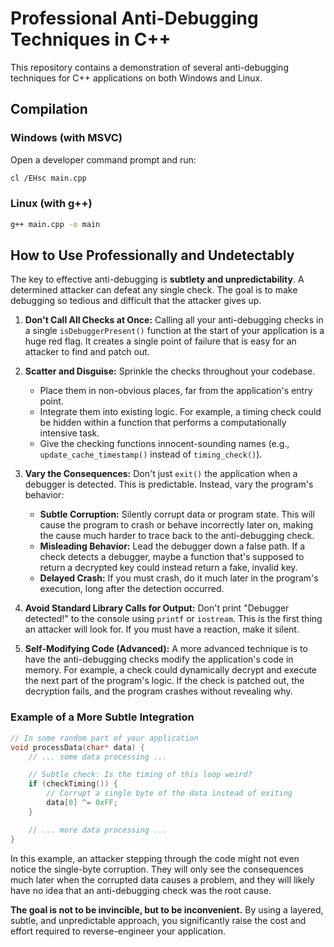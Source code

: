 # Professional Anti-Debugging Techniques in C++

This repository contains a demonstration of several anti-debugging techniques for C++ applications on both Windows and Linux.

## Compilation

### Windows (with MSVC)
Open a developer command prompt and run:
```bash
cl /EHsc main.cpp
```

### Linux (with g++)
```bash
g++ main.cpp -o main
```

## How to Use Professionally and Undetectably

The key to effective anti-debugging is **subtlety and unpredictability**. A determined attacker can defeat any single check. The goal is to make debugging so tedious and difficult that the attacker gives up.

1.  **Don't Call All Checks at Once:** Calling all your anti-debugging checks in a single `isDebuggerPresent()` function at the start of your application is a huge red flag. It creates a single point of failure that is easy for an attacker to find and patch out.

2.  **Scatter and Disguise:** Sprinkle the checks throughout your codebase.
    *   Place them in non-obvious places, far from the application's entry point.
    *   Integrate them into existing logic. For example, a timing check could be hidden within a function that performs a computationally intensive task.
    *   Give the checking functions innocent-sounding names (e.g., `update_cache_timestamp()` instead of `timing_check()`).

3.  **Vary the Consequences:** Don't just `exit()` the application when a debugger is detected. This is predictable. Instead, vary the program's behavior:
    *   **Subtle Corruption:** Silently corrupt data or program state. This will cause the program to crash or behave incorrectly later on, making the cause much harder to trace back to the anti-debugging check.
    *   **Misleading Behavior:** Lead the debugger down a false path. If a check detects a debugger, maybe a function that's supposed to return a decrypted key could instead return a fake, invalid key.
    *   **Delayed Crash:** If you must crash, do it much later in the program's execution, long after the detection occurred.

4.  **Avoid Standard Library Calls for Output:** Don't print "Debugger detected!" to the console using `printf` or `iostream`. This is the first thing an attacker will look for. If you must have a reaction, make it silent.

5.  **Self-Modifying Code (Advanced):** A more advanced technique is to have the anti-debugging checks modify the application's code in memory. For example, a check could dynamically decrypt and execute the next part of the program's logic. If the check is patched out, the decryption fails, and the program crashes without revealing why.

### Example of a More Subtle Integration

```cpp
// In some random part of your application
void processData(char* data) {
    // ... some data processing ...

    // Subtle check: Is the timing of this loop weird?
    if (checkTiming()) {
        // Corrupt a single byte of the data instead of exiting
        data[0] ^= 0xFF;
    }

    // ... more data processing ...
}
```
In this example, an attacker stepping through the code might not even notice the single-byte corruption. They will only see the consequences much later when the corrupted data causes a problem, and they will likely have no idea that an anti-debugging check was the root cause.

**The goal is not to be invincible, but to be inconvenient.** By using a layered, subtle, and unpredictable approach, you significantly raise the cost and effort required to reverse-engineer your application.